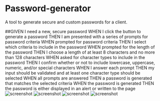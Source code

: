 # Password-generator
A tool to generate secure and custom passwords for a client.

##GIVEN I need a new, secure password
WHEN I click the button to generate a password
THEN I am presented with a series of prompts for password criteria
WHEN prompted for password criteria
THEN I select which criteria to include in the password
WHEN prompted for the length of the password
THEN I choose a length of at least 8 characters and no more than 128 characters
WHEN asked for character types to include in the password
THEN I confirm whether or not to include lowercase, uppercase, numeric, and/or special characters
WHEN I answer each prompt
THEN my input should be validated and at least one character type should be selected
WHEN all prompts are answered
THEN a password is generated that matches the selected criteria
WHEN the password is generated
THEN the password is either displayed in an alert or written to the page
![screenshot](https://user-images.githubusercontent.com/94958095/146713331-7a371b6c-7a69-41ad-bc03-ee6fdc09668b.jpg)
![screenshot](https://user-images.githubusercontent.com/94958095/146713338-e85e1396-138f-409d-a025-5b47a97b43c4.jpg)
![screenshot](https://user-images.githubusercontent.com/94958095/146713353-97da7946-3596-4995-aa0e-6402afcc77e6.jpg)
![screenshot](https://user-images.githubusercontent.com/94958095/146713361-025b8174-1803-4c1d-ba11-64356917d03b.jpg)
